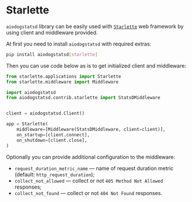# Starlette

`aiodogstatsd` library can be easily used with [`Starlette`](https://www.starlette.io) web framework by using client and middleware provided.

At first you need to install `aiodogstatsd` with required extras:

```sh
pip install aiodogstatsd[starlette]
```

Then you can use code below as is to get initialized client and middleware:

```python
from starlette.applications import Starlette
from starlette.middleware import Middleware

import aiodogstatsd
from aiodogstatsd.contrib.starlette import StatsDMiddleware


client = aiodogstatsd.Client()

app = Starlette(
    middleware=[Middleware(StatsDMiddleware, client=client)],
    on_startup=[client.connect],
    on_shutdown=[client.close],
)
```

Optionally you can provide additional configuration to the middleware:

- `request_duration_metric_name` — name of request duration metric  (default: `http_request_duration`);
- `collect_not_allowed` — collect or not `405 Method Not Allowed` responses;
- `collect_not_found` — collect or not `404 Not Found` responses.
